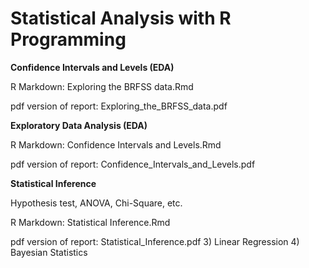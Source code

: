 # Statistical Analysis with R Programming
   <p><b>Confidence Intervals and Levels (EDA)</b>
      <p> R Markdown: Exploring the BRFSS data.Rmd
      <p> pdf version of report: Exploring_the_BRFSS_data.pdf
<p><b>Exploratory Data Analysis (EDA)</b>
      <p> R Markdown: Confidence Intervals and Levels.Rmd
      <p>  pdf version of report: Confidence_Intervals_and_Levels.pdf

  <p><b>Statistical Inference</b>
      <p> Hypothesis test, ANOVA, Chi-Square, etc. 
     <p> R Markdown: Statistical Inference.Rmd
     <p> pdf version of report: Statistical_Inference.pdf
  3) Linear Regression
  4) Bayesian Statistics 
